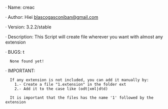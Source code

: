 · Name: creac

· Author: Hiei <blascogasconiban@gmail.com>

· Version: 3.2.2/stable

· Description:
              This Script will create file wherever you want with almost any extension


· BUGS:      t
	     
      None found yet!


· IMPORTANT:
               
               
      If any extension is not included, you can add it manually by:
        1.- Create a file "1.extension" in the folder ext
        2.- Add it to the case like (odt|xml|dtd)
      
      It is important that the files has the name '1' followed by the extension

